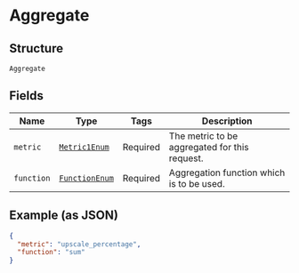 
# Aggregate

## Structure

`Aggregate`

## Fields

| Name | Type | Tags | Description |
|  --- | --- | --- | --- |
| `metric` | [`Metric1Enum`](../../doc/models/metric-1-enum.md) | Required | The metric to be aggregated for this request. |
| `function` | [`FunctionEnum`](../../doc/models/function-enum.md) | Required | Aggregation function which is to be used. |

## Example (as JSON)

```json
{
  "metric": "upscale_percentage",
  "function": "sum"
}
```

